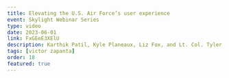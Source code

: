 ```yaml
---
title: Elevating the U.S. Air Force’s user experience
event: Skylight Webinar Series
type: video
date: 2023-06-01
link: FxGEeE3XElU
description: Karthik Patil, Kyle Planeaux, Liz Fox, and Lt. Col. Tyler Hough talk about how the BESPIN Design Studio helps the Air Force deliver better user experiences.
tags: [victor zapanta]
order: 18
featured: true
---
```


